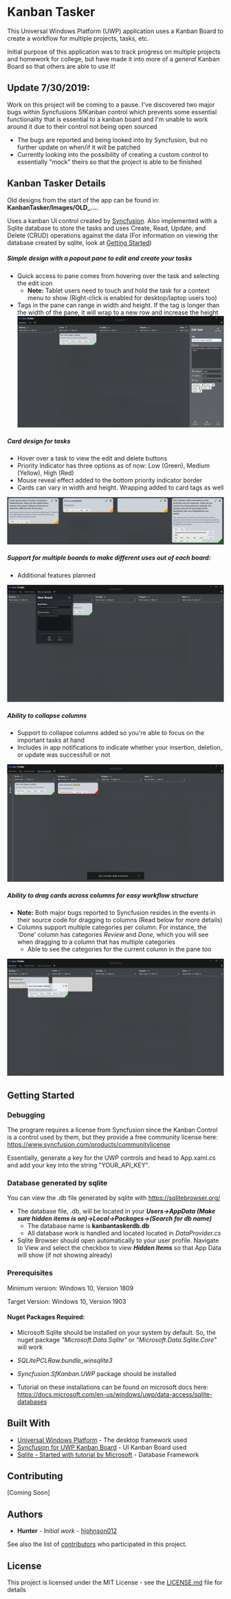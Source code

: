 # Kanban Tasker

This Universal Windows Platform (UWP) application uses a Kanban Board to create a workflow for multiple projects, tasks, etc.

Initial purpose of this application was to track progress on multiple projects and homework for college, but have made it into more of a *general* Kanban Board so that others are able to use it!

## Update 7/30/2019:
Work on this project will be coming to a pause. I've discovered two major bugs within Syncfusions SfKanban control which prevents some essential functionality that is essential to a kanban board and I'm unable to work around it due to their control not being open sourced
  * The bugs are reported and being looked into by Syncfusion, but no further update on when/if it will be patched
  * Currently looking into the possibility of creating a custom control to essentially "mock" theirs so that the project is able to be   finished
  
## Kanban Tasker Details

Old designs from the start of the app can be found in: **KanbanTasker/Images/OLD_....**

Uses a kanban UI control created by [Syncfusion](https://www.syncfusion.com). Also implemented with a Sqlite database to store the tasks and uses Create, Read, Update, and Delete (CRUD) operations against the data (For information on viewing the database created by sqlite, look at [Getting Started](#getting-started))

##### Simple design with a popout pane to edit and create your tasks
 * Quick access to pane comes from hovering over the task and selecting the edit icon
   * **Note:** Tablet users need to touch and hold the task for a context menu to show (Right-click is enabled for desktop/laptop users too)
 * Tags in the pane can range in width and height. If the tag is longer than the width of the pane, it will wrap to a new row and  increase the height
![Image of Program](KanbanTasker/Images/KanbanTasker01.PNG)

##### Card design for tasks
  * Hover over a task to view the edit and delete buttons
  * Priority indicator has three options as of now: Low (Green), Medium (Yellow), High (Red)
  * Mouse reveal effect added to the bottom priority indicator border
  * Cards can vary in width and height. Wrapping added to card tags as well 

![Image of Program](KanbanTasker/Images/KanbanTasker00.png)

##### Support for multiple boards to make different uses out of each board:
  * Additional features planned

![Image of Program](KanbanTasker/Images/KanbanTasker02.PNG)

##### Ability to collapse columns
  * Support to collapse columns added so you're able to focus on the important tasks at hand
  * Includes in app notifications to indicate whether your insertion, deletion, or update was successfull or not

![Image of Program](KanbanTasker/Images/KanbanTasker03.PNG)

##### Ability to drag cards across columns for easy workflow structure
  * **Note:** Both major bugs reported to Syncfusion resides in the events in their source code for dragging to columns (Read below for more details)
  * Columns support multiple categories per column. For instance, the 'Done' column has categories *Review* and *Done*, which you will see when dragging to a column that has multiple categories 
    * Able to see the categories for the current column in the pane too

![Image of Program](KanbanTasker/Images/KanbanTasker04.PNG)



## Getting Started

### Debugging

The program requires a license from Syncfusion since the Kanban Control is a control used by them, but they provide a free community license here: https://www.syncfusion.com/products/communitylicense

Essentially, generate a key for the UWP controls and head to App.xaml.cs and add your key into the string "YOUR_API_KEY". 

### Database generated by sqlite

You can view the .db file generated by sqlite with https://sqlitebrowser.org/

* The database file, .db, will be located in your ***Users->AppData (Make sure hidden items is on)->Local->Packages->(Search for db name)***
  * The database name is **kanbantaskerdb.db**
  * All database work is handled and located located in *DataProvider.cs*
* Sqlite Browser should open automatically to your user profile. Navigate to View and select the checkbox to view ***Hidden Items*** so that App Data will show (if not showing already)

### Prerequisites

Minimum version: Windows 10, Version 1809

Target Version: Windows 10, Version 1903

#### Nuget Packages Required:

* Microsoft Sqlite should be installed on your system by default. So, the nuget package *"Microsoft.Data.Sqlite"* or *"Microsoft.Data.Sqlite.Core"* will work 

* *SQLitePCLRaw.bundle_winsqlite3* 

* *Syncfusion.SfKanban.UWP* package should be installed

* Tutorial on these installations can be found on microsoft docs here: https://docs.microsoft.com/en-us/windows/uwp/data-access/sqlite-databases

## Built With

* [Universal Windows Platform](https://developer.microsoft.com/en-us/windows/apps) - The desktop framework used
* [Syncfusion for UWP Kanban Board](https://www.syncfusion.com/uwp-ui-controls/kanban-board) - UI Kanban Board used
* [Sqlite - Started with tutorial by Microsoft](https://docs.microsoft.com/en-us/windows/uwp/data-access/sqlite-databases) - Database Framework 

## Contributing

[Coming Soon]

## Authors

* **Hunter** - *Initial work* - [hjohnson012](https://github.com/hjohnson012)

See also the list of [contributors](https://github.com/hjohnson12/KanbanTasker/graphs/contributors) who participated in this project.

## License

This project is licensed under the MIT License - see the [LICENSE.md](LICENSE.md) file for details
